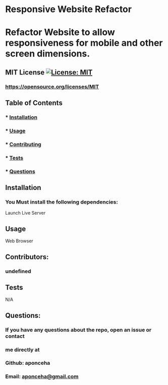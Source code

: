# Responsive Website Refactor
  # Refactor Website to allow responsiveness for mobile and other screen dimensions.

  ## MIT License [![License: MIT](https://img.shields.io/badge/License-MIT-yellow.svg)](https://opensource.org/licenses/MIT)
  ### https://opensource.org/licenses/MIT


  ## Table of Contents
  ### * [Installation](#installation)
  ### * [Usage](#usage)
  ### * [Contributing](#contributing)
  ### * [Tests](#tests)
  ### * [Questions](#questions)
  

  ## Installation
  ### You Must install the following dependencies:
  Launch Live Server

  ## Usage
  Web Browser

  ## Contributors:
  ### undefined


  ## Tests
  N/A

  ## Questions:
  ### If you have any questions about the repo, open an issue or contact 
  ### me directly at
  ### Github: aponceha
  ### Email: aponceha@gmail.com
